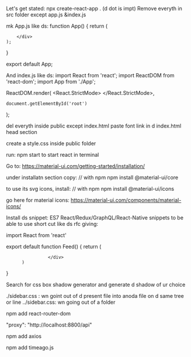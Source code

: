 Let's get stated:
npx create-react-app .
(d dot is impt)
Remove everyth in src folder except app.js &index.js

mk App.js like ds:
function App() {
	return (
		<div>

		</div>
	);
}

export default App;

And index.js like ds:
import React from 'react';
import ReactDOM from 'react-dom';
import App from './App';

ReactDOM.render(
	<React.StrictMode>
		<App />
	</React.StrictMode>,

	document.getElementById('root')
);

del everyth inside public except index.html
paste font link in d index.html head section
<link href="https://fonts.googleapis.com/css2?family=Roboto:ital,wght@0,100;0,300;0,400;0,700;0,900;1,500&display=swap" rel="stylesheet">
create a style.css inside public folder

run: npm start to start react in terminal

Go to: https://material-ui.com/getting-started/installation/

under installatn section copy: 
// with npm
npm install @material-ui/core

to use its svg icons, install:
// with npm
npm install @material-ui/icons

go here for material icons:
https://material-ui.com/components/material-icons/

Install ds snippet:
ES7 React/Redux/GraphQL/React-Native snippets
to be able to use short cut like ds
rfc giving:

import React from 'react'

export default function Feed() {
          return (
                    <div>
                              
                    </div>
          )
}

Search for css box shadow generator
and generate d shadow of ur choice

./sidebar.css : wn goint out of d present file
into anoda file on d same tree or line
../sidebar.css: wn going out of a folder

<!-- Going fullstack-->
<!-- add react-router-dom -->
npm add react-router-dom

<!-- Add ds to client package.json -->
"proxy": "http://localhost:8800/api"

<!-- Add axios to client-->
npm add axios

<!-- add timeago.js -->
npm add timeago.js
